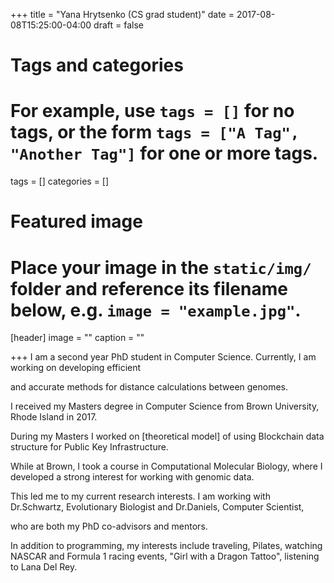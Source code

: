 +++
title = "Yana Hrytsenko (CS grad student)"
date = 2017-08-08T15:25:00-04:00
draft = false

# Tags and categories
# For example, use `tags = []` for no tags, or the form `tags = ["A Tag", "Another Tag"]` for one or more tags.
tags = []
categories = []

# Featured image
# Place your image in the `static/img/` folder and reference its filename below, e.g. `image = "example.jpg"`.
[header]
image = ""
caption = ""

+++
I am a second year PhD student in Computer Science. Currently, I am working on developing efficient

and accurate methods for distance calculations between genomes. 

I received my Masters degree in Computer Science from Brown University, Rhode Island in 2017.

During my Masters I worked on [theoretical model] of using Blockchain data structure for Public Key Infrastructure.

While at Brown, I took a course in Computational Molecular Biology, where I developed a strong interest for working with genomic data.

This led me to my current research interests. I am working with Dr.Schwartz, Evolutionary Biologist and Dr.Daniels, Computer Scientist,

who are both my PhD co-advisors and mentors.

In addition to programming, my interests include traveling, Pilates, watching NASCAR and Formula 1 racing events, "Girl with a Dragon Tattoo", listening to Lana Del Rey.

